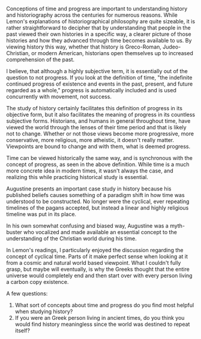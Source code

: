 Conceptions of time and progress are important to understanding history and historiography across the centuries for numerous reasons. While Lemon's explanations of historiographical philosophy are quite sizeable, it is rather straightforward to decipher that by understanding that people in the past viewed their own histories in a specific way, a clearer picture of those histories and how they advanced through time becomes available to us. 
By viewing history this way, whether that history is Greco-Roman, Judeo-Christian, or modern American, historians open themselves up to increased comprehension of the past. 

I believe, that although a highly subjective term, it is essentially out of the question to not progress. If you look at the definition of time, "the indefinite continued progress of existence and events in the past, present, and future regarded as a whole," progress is automatically included and is used concurrently with movement, not success. 

The study of history certainly facilitates this definition of progress in its objective form, but it also facilitates the meaning of progress in its countless subjective forms. Historians, and humans in general throughout time, have viewed the world through the lenses of their time period and that is likely not to change. Whether or not those views become more progressive, more conservative, more religious, more atheistic, it doesn't really matter. Viewpoints are bound to change and with them, what is deemed progress. 

Time can be viewed historically the same way, and is synchronous with the concept of progress, as seen in the above definition. While time is a much more concrete idea in modern times, it wasn't always the case, and realizing this while practicing historical study is essential. 

Augustine presents an important case study in history because his published beliefs causes something of a paradigm shift in how time was understood to be constructed. No longer were the cyclical, ever repeating timelines of the pagans accepted, but instead a linear and highly religious timeline was put in its place. 

In his own somewhat confusing and biased way, Augustine was a myth-buster who vocalized and made available an essential concept to the understanding of the Christian world during his time. 

In Lemon's readings, I particularly enjoyed the discussion regarding the concept of cyclical time. Parts of it make perfect sense when looking at it from a cosmic and natural world based viewpoint. What I couldn't fully grasp, but maybe will eventually, is why the Greeks thought that the entire universe would completely end and then start over with every person living a carbon copy existence. 

A few questions:
1. What sort of concepts about time and progress do you find most helpful when studying history? 
2. If you were an Greek person living in ancient times, do you think you would find history meaningless since the world was destined to repeat itself? 
